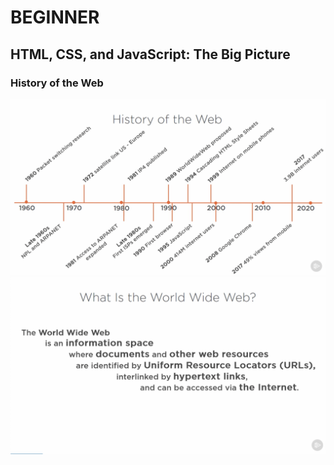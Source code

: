 # **BEGINNER**

## **HTML, CSS, and JavaScript: The Big Picture**

### History of the Web

![1](imgs/1.png)
![2](imgs/2.png)
